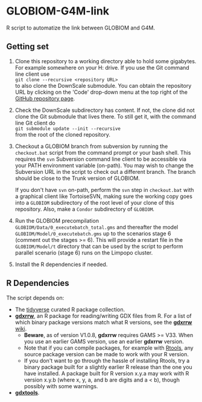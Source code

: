 # GLOBIOM-G4M-link

R script to automatize the link between GLOBIOM and G4M.

## Getting set

1. Clone this repository to a working directory able to hold some gigabytes. For example
   somewhere on your H: drive. If you use the Git command line client use  
   `git clone --recursive <repository URL>`  
   to also clone the DownScale submodule. You can obtain the repository URL by clicking
   on the 'Code' drop-down menu at the top right of the
   [GitHub repository page](https://github.com/iiasa/GLOBIOM-G4M-link).
2. Check the DownScale subdirectory has content. If not, the clone did not clone the
   Git submodule that lives there. To still get it, with the command line Git client do  
   `git submodule update --init --recursive`  
   from the root of the cloned repository.
3. Checkout a GLOBIOM branch from subversion by running the `checkout.bat` script from
   the command prompt or your bash shell. This requires the `svn` Subversion command line
   client to be accessible via your PATH environment variable (on-path). You may wish
   to change the Subversion URL in the script to check out a different branch. The branch
   should be close to the Trunk version of GLOBIOM.
   
   If you don't have `svn` on-path, perform the `svn` step in `checkout.bat` with a
   graphical client like TortoiseSVN, making sure the working copy goes into a `GLOBIOM`
   subdirectory of the root level of your clone of this repository. Also, make a `Condor`
   subdirectory of `GLOBIOM`.
4. Run the GLOBIOM precompilation `GLOBIOM/Data/0_executebatch_total.gms` and thereafter
   the model `GLOBIOM/Model/0_executebatch.gms` up to the scenarios stage 6 (comment
   out the stages >= 6). This will provide a restart file in the `GLOBIOM/Model/t`
   directory that can be used by the script to perform parallel scenario (stage 6)
   runs on the Limpopo cluster.
6. Install the R dependencies if needed.

## R Dependencies

The script depends on:
- The [tidyverse](https://www.tidyverse.org/) curated R package collection.
- [**gdxrrw**](https://github.com/GAMS-dev/gdxrrw), an R package for
  reading/writing GDX files from R. For a list of which binary package versions
  match what R versions, see the [**gdxrrw** wiki](https://github.com/GAMS-dev/gdxrrw/wiki).
  * **Beware**, as of version V1.0.8, **gdxrrw** requires GAMS >= V33.
    When you use an earlier GAMS version, use an earlier **gdxrrw** version.
  * Note that if you can compile packages, for example with [Rtools](https://cran.r-project.org/bin/windows/Rtools/),
    any source package version can be made to work with your R version.
  * If you don't want to go through the hassle of installing Rtools, try a binary
    package built for a slightly earlier R release than the one you have installed.
    A package built for R version x.y.a may work with R version x.y.b (where x, y, a,
    and b are digits and a < b), though possibly with some warnings.
- [**gdxtools**](https://github.com/lolow/gdxtools).
